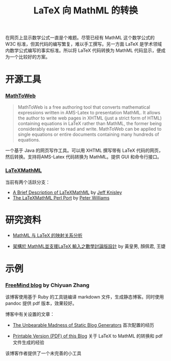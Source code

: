 ﻿---
layout      : post
tage        : [web, latex]
title       : LaTeX 向 MathML 的转换 
description : Tools, libs, research and method about translating LaTeX code to MathML code.
---

在网页上显示数学公式一直是个难题。尽管已经有 MathML 这个数学公式的 W3C 标准，但其代码的编写繁复，难以手工撰写。另一方面 LaTeX 是学术领域内数学公式编写的事实标准。所以将 LaTeX 代码转换为 MathML 代码显示，便成为一个比较好的方案。

开源工具
=================================

### [MathToWeb](http://www.mathtoweb.com/cgi-bin/mathtoweb_home.pl)

> MathToWeb is a free authoring tool that converts mathematical expressions written in AMS-Latex to presentation MathML. It allows the author to write web pages in XHTML (just a strict form of HTML) containing equations in LaTeX rather than MathML, the former being considerably easier to read and write. MathToWeb can be applied to single equations or entire documents containing many hundreds of equations.

一个基于 Java 的网页写作工具。可以用 XHTML 撰写带有 LaTeX 代码的网页，然后转换。支持将AMS-Latex 代码转换为 MathML。提供 GUI 和命令行接口。

### [LaTeXMathML](https://www.maths.nottingham.ac.uk/personal/drw/lm.html)

当前有两个活跃分支：

+ [A Brief Description of LaTeXMathML](http://math.etsu.edu/LaTeXMathML/) by [Jeff Knisley](https://sites.google.com/site/drjknisley/)
+ [The LaTeXMathML Perl Port](http://pillars.che.pitt.edu/LaTeXMathML/) by [Peter Williams](mailto:broadway@city-net.com)

研究资料
============

+ [MathML 与 LaTeX 的映射关系分析](http://www.ibm.com/developerworks/cn/xml/x-mathml2/)

+ [架構於 MathML並支援LaTeX 輸入之數學討論版設計](latex2mathml.pdf) by 黃皇男, 顏佩君, 王婕

示例
============

### [FreeMind blog](http://freemind.pluskid.org/) by Chiyuan Zhang
该博客使用基于 Ruby 的工具链编译 markdown 文件，生成静态博客。同时使用 pandoc 提供 pdf 版本，效果较好。

博客中有关设置的文章：

+ [The Unbearable Madness of Static Blog Generators](http://freemind.pluskid.org/technology/the-unbearable-madness-of-static-blog-generators/)
首次配置的经历

+ [Printable Version (PDF) of this Blog](http://freemind.pluskid.org/misc/printable-version-pdf-of-this-blog/) 关于 LaTeX to MathML 的转换和 pdf 文件生成的经验

该博客作者提供了一个未完善的小工具
